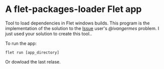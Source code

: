 # A flet-packages-loader Flet app

Tool to load dependencies in Flet windows builds.
This program is the implementation of the solution to the [Issue](https://github.com/flet-dev/flet/issues/2714) user's *@ivangermes* problem.
I just used your solution to create this tool..

To run the app:

```
flet run [app_directory]
```

Or dowload the last relase.